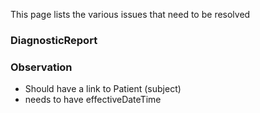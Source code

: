

This page lists the various issues that need to be resolved


### DiagnosticReport



### Observation

* Should have a link to Patient (subject)
* needs to have effectiveDateTime